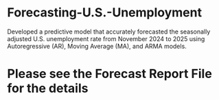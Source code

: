 # Forecasting-U.S.-Unemployment
Developed a predictive model that accurately forecasted the seasonally adjusted U.S. unemployment rate from November 2024  to 2025 using Autoregressive (AR), Moving Average (MA), and ARMA models.


# Please see the Forecast Report File for the details 

